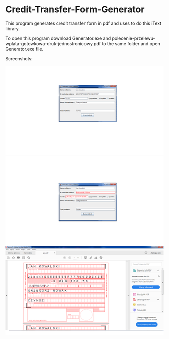 # Credit-Transfer-Form-Generator
This program generates credit transfer form in pdf and uses to do this iText library.

To open this program download Generator.exe and polecenie-przelewu-wplata-gotowkowa-druk-jednostronicowy.pdf 
to the same folder and open Generator.exe file.

Screenshots:

![result1](./images/1.png)
![result1](./images/2.png)
![result1](./images/3.png)


